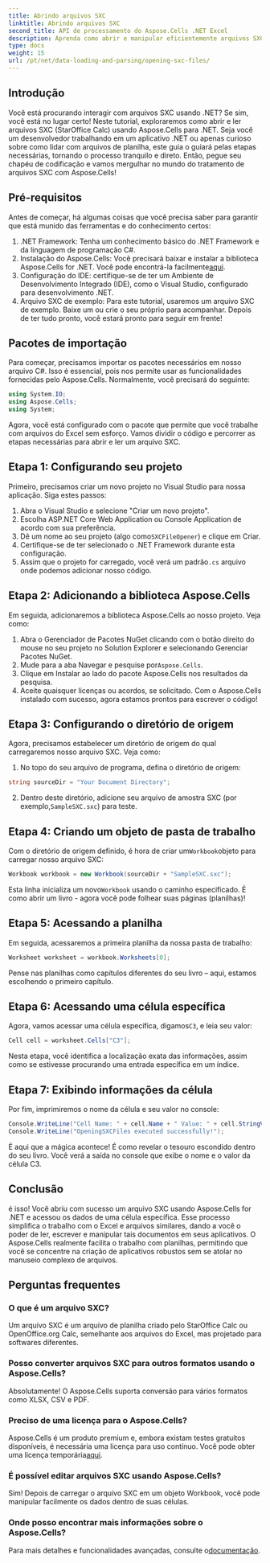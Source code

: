```yaml
---
title: Abrindo arquivos SXC
linktitle: Abrindo arquivos SXC
second_title: API de processamento do Aspose.Cells .NET Excel
description: Aprenda como abrir e manipular eficientemente arquivos SXC no .NET usando Aspose.Cells. Um tutorial passo a passo com exemplos de código.
type: docs
weight: 15
url: /pt/net/data-loading-and-parsing/opening-sxc-files/
---
```

## Introdução
Você está procurando interagir com arquivos SXC usando .NET? Se sim, você está no lugar certo! Neste tutorial, exploraremos como abrir e ler arquivos SXC (StarOffice Calc) usando Aspose.Cells para .NET. Seja você um desenvolvedor trabalhando em um aplicativo .NET ou apenas curioso sobre como lidar com arquivos de planilha, este guia o guiará pelas etapas necessárias, tornando o processo tranquilo e direto. 
Então, pegue seu chapéu de codificação e vamos mergulhar no mundo do tratamento de arquivos SXC com Aspose.Cells!
## Pré-requisitos
Antes de começar, há algumas coisas que você precisa saber para garantir que está munido das ferramentas e do conhecimento certos:
1. .NET Framework: Tenha um conhecimento básico do .NET Framework e da linguagem de programação C#.
2.  Instalação do Aspose.Cells: Você precisará baixar e instalar a biblioteca Aspose.Cells for .NET. Você pode encontrá-la facilmente[aqui](https://releases.aspose.com/cells/net/).
3. Configuração do IDE: certifique-se de ter um Ambiente de Desenvolvimento Integrado (IDE), como o Visual Studio, configurado para desenvolvimento .NET.
4. Arquivo SXC de exemplo: Para este tutorial, usaremos um arquivo SXC de exemplo. Baixe um ou crie o seu próprio para acompanhar.
Depois de ter tudo pronto, você estará pronto para seguir em frente!
## Pacotes de importação
Para começar, precisamos importar os pacotes necessários em nosso arquivo C#. Isso é essencial, pois nos permite usar as funcionalidades fornecidas pelo Aspose.Cells. Normalmente, você precisará do seguinte:
```csharp
using System.IO;
using Aspose.Cells;
using System;
```
Agora, você está configurado com o pacote que permite que você trabalhe com arquivos do Excel sem esforço. Vamos dividir o código e percorrer as etapas necessárias para abrir e ler um arquivo SXC.

## Etapa 1: Configurando seu projeto
Primeiro, precisamos criar um novo projeto no Visual Studio para nossa aplicação. Siga estes passos:
1. Abra o Visual Studio e selecione "Criar um novo projeto".
2. Escolha ASP.NET Core Web Application ou Console Application de acordo com sua preferência.
3.  Dê um nome ao seu projeto (algo como`SXCFileOpener`) e clique em Criar.
4. Certifique-se de ter selecionado o .NET Framework durante esta configuração.
5. Assim que o projeto for carregado, você verá um padrão`.cs` arquivo onde podemos adicionar nosso código.
## Etapa 2: Adicionando a biblioteca Aspose.Cells
Em seguida, adicionaremos a biblioteca Aspose.Cells ao nosso projeto. Veja como:
1. Abra o Gerenciador de Pacotes NuGet clicando com o botão direito do mouse no seu projeto no Solution Explorer e selecionando Gerenciar Pacotes NuGet.
2.  Mude para a aba Navegar e pesquise por`Aspose.Cells`.
3. Clique em Instalar ao lado do pacote Aspose.Cells nos resultados da pesquisa.
4. Aceite quaisquer licenças ou acordos, se solicitado.
Com o Aspose.Cells instalado com sucesso, agora estamos prontos para escrever o código!
## Etapa 3: Configurando o diretório de origem
Agora, precisamos estabelecer um diretório de origem do qual carregaremos nosso arquivo SXC. Veja como:
1. No topo do seu arquivo de programa, defina o diretório de origem:
```csharp
string sourceDir = "Your Document Directory";
```
2.  Dentro deste diretório, adicione seu arquivo de amostra SXC (por exemplo,`SampleSXC.sxc`) para teste.
## Etapa 4: Criando um objeto de pasta de trabalho
 Com o diretório de origem definido, é hora de criar um`Workbook`objeto para carregar nosso arquivo SXC:
```csharp
Workbook workbook = new Workbook(sourceDir + "SampleSXC.sxc");
```
 Esta linha inicializa um novo`Workbook` usando o caminho especificado. É como abrir um livro - agora você pode folhear suas páginas (planilhas)!
## Etapa 5: Acessando a planilha
Em seguida, acessaremos a primeira planilha da nossa pasta de trabalho:
```csharp
Worksheet worksheet = workbook.Worksheets[0];
```
Pense nas planilhas como capítulos diferentes do seu livro – aqui, estamos escolhendo o primeiro capítulo.
## Etapa 6: Acessando uma célula específica
 Agora, vamos acessar uma célula específica, digamos`C3`, e leia seu valor:
```csharp
Cell cell = worksheet.Cells["C3"];
```
Nesta etapa, você identifica a localização exata das informações, assim como se estivesse procurando uma entrada específica em um índice. 
## Etapa 7: Exibindo informações da célula
Por fim, imprimiremos o nome da célula e seu valor no console:
```csharp
Console.WriteLine("Cell Name: " + cell.Name + " Value: " + cell.StringValue);
Console.WriteLine("OpeningSXCFiles executed successfully!");
```
É aqui que a mágica acontece! É como revelar o tesouro escondido dentro do seu livro. Você verá a saída no console que exibe o nome e o valor da célula C3.

## Conclusão
é isso! Você abriu com sucesso um arquivo SXC usando Aspose.Cells for .NET e acessou os dados de uma célula específica. Esse processo simplifica o trabalho com o Excel e arquivos similares, dando a você o poder de ler, escrever e manipular tais documentos em seus aplicativos. 
O Aspose.Cells realmente facilita o trabalho com planilhas, permitindo que você se concentre na criação de aplicativos robustos sem se atolar no manuseio complexo de arquivos.
## Perguntas frequentes
### O que é um arquivo SXC?
Um arquivo SXC é um arquivo de planilha criado pelo StarOffice Calc ou OpenOffice.org Calc, semelhante aos arquivos do Excel, mas projetado para softwares diferentes.
### Posso converter arquivos SXC para outros formatos usando o Aspose.Cells?
Absolutamente! O Aspose.Cells suporta conversão para vários formatos como XLSX, CSV e PDF.
### Preciso de uma licença para o Aspose.Cells?
 Aspose.Cells é um produto premium e, embora existam testes gratuitos disponíveis, é necessária uma licença para uso contínuo. Você pode obter uma licença temporária[aqui](https://purchase.aspose.com/temporary-license/).
### É possível editar arquivos SXC usando Aspose.Cells?
Sim! Depois de carregar o arquivo SXC em um objeto Workbook, você pode manipular facilmente os dados dentro de suas células.
### Onde posso encontrar mais informações sobre o Aspose.Cells?
 Para mais detalhes e funcionalidades avançadas, consulte o[documentação](https://reference.aspose.com/cells/net/).